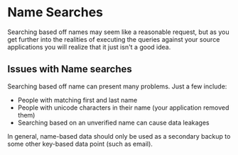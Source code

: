 # Name Searches

Searching based off names may seem like a reasonable request, but as you get further into the realities of executing the queries against your source applications you will realize that it just isn't a good idea.

##  Issues with Name searches

Searching based off name can present many problems.  Just a few include:

-   People with matching first and last name
-   People with unicode characters in their name (your application removed them)
-   Searching based on an unverified name can cause data leakages

In general, name-based data should only be used as a secondary backup to some other key-based data point (such as email).